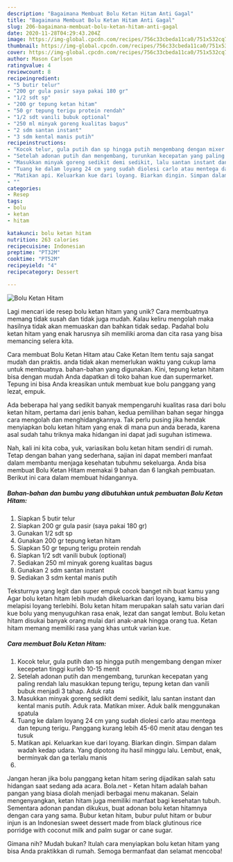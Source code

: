 ```yaml
---
description: "Bagaimana Membuat Bolu Ketan Hitam Anti Gagal"
title: "Bagaimana Membuat Bolu Ketan Hitam Anti Gagal"
slug: 206-bagaimana-membuat-bolu-ketan-hitam-anti-gagal
date: 2020-11-28T04:29:43.204Z
image: https://img-global.cpcdn.com/recipes/756c33cbeda11ca0/751x532cq70/bolu-ketan-hitam-foto-resep-utama.jpg
thumbnail: https://img-global.cpcdn.com/recipes/756c33cbeda11ca0/751x532cq70/bolu-ketan-hitam-foto-resep-utama.jpg
cover: https://img-global.cpcdn.com/recipes/756c33cbeda11ca0/751x532cq70/bolu-ketan-hitam-foto-resep-utama.jpg
author: Mason Carlson
ratingvalue: 4
reviewcount: 8
recipeingredient:
- "5 butir telur"
- "200 gr gula pasir saya pakai 180 gr"
- "1/2 sdt sp"
- "200 gr tepung ketan hitam"
- "50 gr tepung terigu protein rendah"
- "1/2 sdt vanili bubuk optional"
- "250 ml minyak goreng kualitas bagus"
- "2 sdm santan instant"
- "3 sdm kental manis putih"
recipeinstructions:
- "Kocok telur, gula putih dan sp hingga putih mengembang dengan mixer kecepetan tinggi kurleb 10-15 menit"
- "Setelah adonan putih dan mengembang, turunkan kecepatan yang paling rendah lalu masukkan tepung terigu, tepung ketan dan vanili bubuk menjadi 3 tahap. Aduk rata"
- "Masukkan minyak goreng sedikit demi sedikit, lalu santan instant dan kental manis putih. Aduk rata. Matikan mixer. Aduk balik menggunakan spatula"
- "Tuang ke dalam loyang 24 cm yang sudah diolesi carlo atau mentega dan tepung terigu. Panggang kurang lebih 45-60 menit atau dengan tes tusuk"
- "Matikan api. Keluarkan kue dari loyang. Biarkan dingin. Simpan dalam wadah kedap udara. Yang dipotong itu hasil minggu lalu. Lembut, enak, berminyak dan ga terlalu manis"
- ""
categories:
- Resep
tags:
- bolu
- ketan
- hitam

katakunci: bolu ketan hitam 
nutrition: 263 calories
recipecuisine: Indonesian
preptime: "PT32M"
cooktime: "PT52M"
recipeyield: "4"
recipecategory: Dessert

---
```



![Bolu Ketan Hitam](https://img-global.cpcdn.com/recipes/756c33cbeda11ca0/751x532cq70/bolu-ketan-hitam-foto-resep-utama.jpg)

Lagi mencari ide resep bolu ketan hitam yang unik? Cara membuatnya memang tidak susah dan tidak juga mudah. Kalau keliru mengolah maka hasilnya tidak akan memuaskan dan bahkan tidak sedap. Padahal bolu ketan hitam yang enak harusnya sih memiliki aroma dan cita rasa yang bisa memancing selera kita.

Cara membuat Bolu Ketan Hitam atau Cake Ketan Item tentu saja sangat mudah dan praktis. anda tidak akan memerlukan waktu yang cukup lama untuk membuatnya. bahan-bahan yang digunakan. Kini, tepung ketan hitam bisa dengan mudah Anda dapatkan di toko bahan kue dan supermarket. Tepung ini bisa Anda kreasikan untuk membuat kue bolu panggang yang lezat, empuk.

Ada beberapa hal yang sedikit banyak mempengaruhi kualitas rasa dari bolu ketan hitam, pertama dari jenis bahan, kedua pemilihan bahan segar hingga cara mengolah dan menghidangkannya. Tak perlu pusing jika hendak menyiapkan bolu ketan hitam yang enak di mana pun anda berada, karena asal sudah tahu triknya maka hidangan ini dapat jadi suguhan istimewa.


Nah, kali ini kita coba, yuk, variasikan bolu ketan hitam sendiri di rumah. Tetap dengan bahan yang sederhana, sajian ini dapat memberi manfaat dalam membantu menjaga kesehatan tubuhmu sekeluarga. Anda bisa membuat Bolu Ketan Hitam memakai 9 bahan dan 6 langkah pembuatan. Berikut ini cara dalam membuat hidangannya.

<!--inarticleads1-->

##### Bahan-bahan dan bumbu yang dibutuhkan untuk pembuatan Bolu Ketan Hitam:

1. Siapkan 5 butir telur
1. Siapkan 200 gr gula pasir (saya pakai 180 gr)
1. Gunakan 1/2 sdt sp
1. Gunakan 200 gr tepung ketan hitam
1. Siapkan 50 gr tepung terigu protein rendah
1. Siapkan 1/2 sdt vanili bubuk (optional)
1. Sediakan 250 ml minyak goreng kualitas bagus
1. Gunakan 2 sdm santan instant
1. Sediakan 3 sdm kental manis putih


Teksturnya yang legit dan super empuk cocok banget nih buat kamu yang Agar bolu ketan hitam lebih mudah dikeluarkan dari loyang, kamu bisa melapisi loyang terlebihi. Bolu ketan hitam merupakan salah satu varian dari kue bolu yang menyuguhkan rasa enak, lezat dan sangat lembut. Bolu ketan hitam disukai banyak orang mulai dari anak-anak hingga orang tua. Ketan hitam memang memiliki rasa yang khas untuk varian kue. 

<!--inarticleads2-->

##### Cara membuat Bolu Ketan Hitam:

1. Kocok telur, gula putih dan sp hingga putih mengembang dengan mixer kecepetan tinggi kurleb 10-15 menit
1. Setelah adonan putih dan mengembang, turunkan kecepatan yang paling rendah lalu masukkan tepung terigu, tepung ketan dan vanili bubuk menjadi 3 tahap. Aduk rata
1. Masukkan minyak goreng sedikit demi sedikit, lalu santan instant dan kental manis putih. Aduk rata. Matikan mixer. Aduk balik menggunakan spatula
1. Tuang ke dalam loyang 24 cm yang sudah diolesi carlo atau mentega dan tepung terigu. Panggang kurang lebih 45-60 menit atau dengan tes tusuk
1. Matikan api. Keluarkan kue dari loyang. Biarkan dingin. Simpan dalam wadah kedap udara. Yang dipotong itu hasil minggu lalu. Lembut, enak, berminyak dan ga terlalu manis
1. 


Jangan heran jika bolu panggang ketan hitam sering dijadikan salah satu hidangan saat sedang ada acara. Bola.net - Ketan hitam adalah bahan pangan yang biasa diolah menjadi berbagai menu makanan. Selain mengenyangkan, ketan hitam juga memiliki manfaat bagi kesehatan tubuh. Sementara adonan pandan dikukus, buat adonan bolu ketan hitamnya dengan cara yang sama. Bubur ketan hitam, bubur pulut hitam or bubur injun is an Indonesian sweet dessert made from black glutinous rice porridge with coconut milk and palm sugar or cane sugar. 

Gimana nih? Mudah bukan? Itulah cara menyiapkan bolu ketan hitam yang bisa Anda praktikkan di rumah. Semoga bermanfaat dan selamat mencoba!
